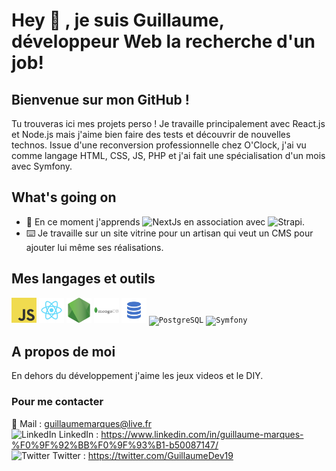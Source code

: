 # Hey 👋 , je suis Guillaume, développeur Web la recherche d'un job!

## Bienvenue sur mon GitHub !
Tu trouveras ici mes projets perso ! Je travaille principalement avec React.js et Node.js mais j'aime bien faire des tests et découvrir de nouvelles technos.
Issue d'une reconversion professionnelle chez O'Clock, j'ai vu comme langage HTML, CSS, JS, PHP et j'ai fait une spécialisation d'un mois avec Symfony. 

## What's going on
 - 🌱 En ce moment j'apprends <img height="40" alt="NextJs" src="https://external-content.duckduckgo.com/iu/?u=https%3A%2F%2Ftse1.mm.bing.net%2Fth%3Fid%3DOIP.uKcXMiwIIUy4xkgtEto6kAAAAA%26pid%3DApi&f=1"> en association avec <img height="40" alt="Strapi" src="https://external-content.duckduckgo.com/iu/?u=https%3A%2F%2Ftse3.mm.bing.net%2Fth%3Fid%3DOIP.rvkRBqaa-F_A6Sb-arCPrwHaB9%26pid%3DApi&f=1">.
 - ⌨️ Je travaille sur un site vitrine pour un artisan qui veut un CMS pour ajouter lui même ses réalisations.

 ## Mes langages et outils

<code><img height="40" alt="Javascript" src="https://raw.githubusercontent.com/github/explore/80688e429a7d4ef2fca1e82350fe8e3517d3494d/topics/javascript/javascript.png"></code>
<code><img height="40" alt="React" src="https://raw.githubusercontent.com/github/explore/80688e429a7d4ef2fca1e82350fe8e3517d3494d/topics/react/react.png"></code>
<code><img height="40" alt="nodeJs" src="https://raw.githubusercontent.com/github/explore/80688e429a7d4ef2fca1e82350fe8e3517d3494d/topics/nodejs/nodejs.png"></code>
<code><img height="40" alt="MongoDB" src="https://raw.githubusercontent.com/github/explore/80688e429a7d4ef2fca1e82350fe8e3517d3494d/topics/mongodb/mongodb.png"></code>
<code><img height="40" alt="SQL" src="https://raw.githubusercontent.com/github/explore/80688e429a7d4ef2fca1e82350fe8e3517d3494d/topics/sql/sql.png"></code>
<code><img height="40" alt="PostgreSQL" src="http://logonoid.com/images/postgresql-logo.png"></code>
<code><img height="40" alt="Symfony" src="https://external-content.duckduckgo.com/iu/?u=https%3A%2F%2Ftse2.mm.bing.net%2Fth%3Fid%3DOIP.Ptz68bCSB09ryjRBdn4PZQHaEd%26pid%3DApi&f=1"></code>


## A propos de moi 
En dehors du développement j'aime les jeux videos et le DIY.

### Pour me contacter 
📧 Mail : guillaumemarques@live.fr </br>
<img height="20" width="20" alt="LinkedIn" src="https://www.kindpng.com/picc/m/219-2196987_linkedin-logo-for-email-signature-hd-png-download.png"> LinkedIn : https://www.linkedin.com/in/guillaume-marques-%F0%9F%92%BB%F0%9F%93%B1-b50087147/ </br>
<img height="20" width="20" alt="Twitter" src="https://external-content.duckduckgo.com/iu/?u=https%3A%2F%2Ftse3.mm.bing.net%2Fth%3Fid%3DOIP.M8eeTPM8CpXplzmj9SgLiQHaGA%26pid%3DApi&f=1"> Twitter :
 https://twitter.com/GuillaumeDev19




